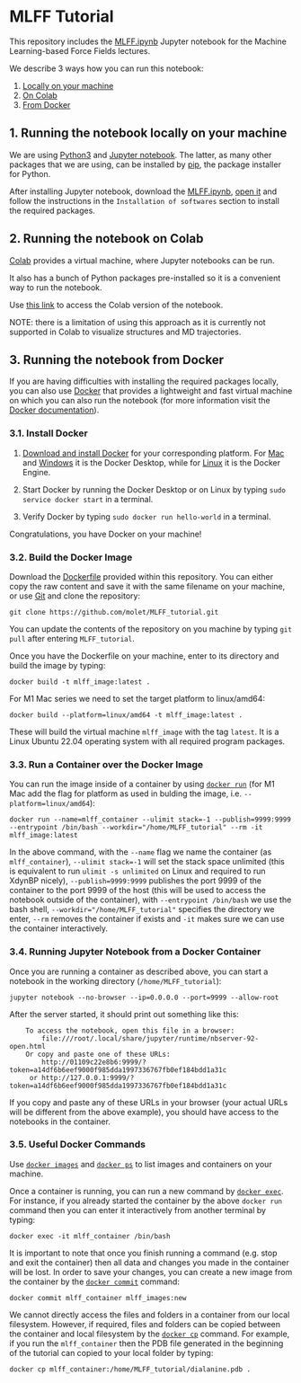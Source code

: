 # MLFF Tutorial

This repository includes the [MLFF.ipynb](./MLFF.ipynb) Jupyter notebook for the Machine Learning-based Force Fields lectures.

We describe 3 ways how you can run this notebook:

1. [Locally on your machine](#1-Running-the-notebook-locally-on-your-machine)
2. [On Colab](#2-Running-the-notebook-on-Colab)
3. [From Docker](#3-Running-the-notebook-from-Docker)

## 1. Running the notebook locally on your machine

We are using [Python3](https://www.python.org/) and [Jupyter notebook](https://jupyter.org/install).
The latter, as many other packages that we are using, can be installed by [pip](https://pip.pypa.io/en/stable/), the package installer for Python.

After installing Jupyter notebook, download the [MLFF.ipynb](./MLFF.ipynb), [open it](https://jupyter-notebook-beginner-guide.readthedocs.io/en/latest/execute.html) and follow the instructions in the `Installation of softwares` section to install the required packages.

## 2. Running the notebook on Colab

[Colab](https://colab.research.google.com/) provides a virtual machine, where Jupyter notebooks can be run.

It also has a bunch of Python packages pre-installed so it is a convenient way to run the notebook.

Use [this link](https://colab.research.google.com/drive/1bYlVBEH32tVemb_ZC-gNE2ucMHx6sTF1) to access the Colab version of the notebook.

NOTE: there is a limitation of using this approach as it is currently not supported in Colab to visualize structures and MD trajectories.

## 3. Running the notebook from Docker

If you are having difficulties with installing the required packages locally, you can also use [Docker](https://docs.docker.com/get-started/overview/) that provides a lightweight and fast virtual machine on which you can also run the notebook (for more information visit the [Docker documentation](https://docs.docker.com/)).

### 3.1. Install Docker

1. [Download and install Docker](https://docs.docker.com/get-docker/) for your corresponding platform. For [Mac](https://docs.docker.com/desktop/mac/install/) and [Windows](https://docs.docker.com/desktop/windows/install/) it is the Docker Desktop, while for [Linux](https://docs.docker.com/engine/install/) it is the Docker Engine.

2. Start Docker by running the Docker Desktop or on Linux by typing `sudo service docker start` in a terminal.

3. Verify Docker by typing `sudo docker run hello-world` in a terminal.

Congratulations, you have Docker on your machine!

### 3.2. Build the Docker Image

Download the [Dockerfile](./Dockerfile) provided within this repository. You can either copy the raw content and save it with the same filename on your machine, or use [Git](https://git-scm.com/downloads) and clone the repository:

```
git clone https://github.com/molet/MLFF_tutorial.git
```

You can update the contents of the repository on you machine by typing `git pull` after entering `MLFF_tutorial`.

Once you have the Dockerfile on your machine, enter to its directory and build the image by typing:

```
docker build -t mlff_image:latest .
```

For M1 Mac series we need to set the target platform to linux/amd64:

```
docker build --platform=linux/amd64 -t mlff_image:latest .
```

These will build the virtual machine `mlff_image` with the tag `latest`. It is a Linux Ubuntu 22.04 operating system with all required program packages.

### 3.3. Run a Container over the Docker Image

You can run the image inside of a container by using [`docker run`](https://docs.docker.com/engine/reference/commandline/run/) (for M1 Mac add the flag for platform as used in bulding the image, i.e. `--platform=linux/amd64`):

```
docker run --name=mlff_container --ulimit stack=-1 --publish=9999:9999 --entrypoint /bin/bash --workdir="/home/MLFF_tutorial" --rm -it mlff_image:latest
```

In the above command, with the `--name` flag we name the container (as `mlff_container`), `--ulimit stack=-1` will set the stack space unlimited (this is equivalent to run `ulimit -s unlimited` on Linux and required to run XdynBP nicely), `--publish=9999:9999` publishes the port 9999 of the container to the port 9999 of the host (this will be used to access the notebook outside of the container), with `--entrypoint /bin/bash` we use the bash shell, `--workdir="/home/MLFF_tutorial"` specifies the directory we enter, `--rm` removes the container if exists and `-it` makes sure we can use the container interactively.

### 3.4. Running Jupyter Notebook from a Docker Container

Once you are running a container as described above, you can start a notebook in the working directory (`/home/MLFF_tutorial`):

```
jupyter notebook --no-browser --ip=0.0.0.0 --port=9999 --allow-root
```

After the server started, it should print out something like this:

```
    To access the notebook, open this file in a browser:
        file:///root/.local/share/jupyter/runtime/nbserver-92-open.html
    Or copy and paste one of these URLs:
        http://01109c22e8b6:9999/?token=a14df6b6eef9000f985dda1997336767fb0ef184bdd1a31c
     or http://127.0.0.1:9999/?token=a14df6b6eef9000f985dda1997336767fb0ef184bdd1a31c
```

If you copy and paste any of these URLs in your browser (your actual URLs will be different from the above example), you should have access to the notebooks in the container.

### 3.5. Useful Docker Commands

Use [`docker images`](https://docs.docker.com/engine/reference/commandline/images/) and [`docker ps`](https://docs.docker.com/engine/reference/commandline/ps/) to list images and containers on your machine.

Once a container is running, you can run a new command by [`docker exec`](https://docs.docker.com/engine/reference/commandline/exec/). For instance, if you already started the container by the above `docker run` command then you can enter it interactively from another terminal by typing:

```
docker exec -it mlff_container /bin/bash
```

It is important to note that once you finish running a command (e.g. stop and exit the container) then all data and changes you made in the container will be lost. In order to save your changes, you can create a new image from the container by the [`docker commit`](https://docs.docker.com/engine/reference/commandline/commit/) command:

```
docker commit mlff_container mlff_images:new
```

We cannot directly access the files and folders in a container from our local filesystem. However, if required, files and folders can be copied between the container and local filesystem by the [`docker cp`](https://docs.docker.com/engine/reference/commandline/cp/) command. For example, if you run the `mlff_container` then the PDB file generated in the beginning of the tutorial can copied to your local folder by typing:

```
docker cp mlff_container:/home/MLFF_tutorial/dialanine.pdb .

